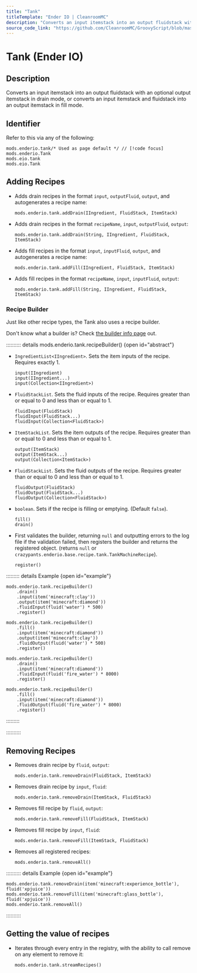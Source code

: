 ```yaml
---
title: "Tank"
titleTemplate: "Ender IO | CleanroomMC"
description: "Converts an input itemstack into an output fluidstack with an optional output itemstack in drain mode, or converts an input itemstack and fluidstack into an output itemstack in fill mode."
source_code_link: "https://github.com/CleanroomMC/GroovyScript/blob/master/src/main/java/com/cleanroommc/groovyscript/compat/mods/enderio/Tank.java"
---
```


# Tank (Ender IO)

## Description

Converts an input itemstack into an output fluidstack with an optional output itemstack in drain mode, or converts an input itemstack and fluidstack into an output itemstack in fill mode.

## Identifier

Refer to this via any of the following:

```groovy:no-line-numbers {1}
mods.enderio.tank/* Used as page default */ // [!code focus]
mods.enderio.Tank
mods.eio.tank
mods.eio.Tank
```


## Adding Recipes

- Adds drain recipes in the format `input`, `outputFluid`, `output`, and autogenerates a recipe name:

    ```groovy:no-line-numbers
    mods.enderio.tank.addDrain(IIngredient, FluidStack, ItemStack)
    ```

- Adds drain recipes in the format `recipeName`, `input`, `outputFluid`, `output`:

    ```groovy:no-line-numbers
    mods.enderio.tank.addDrain(String, IIngredient, FluidStack, ItemStack)
    ```

- Adds fill recipes in the format `input`, `inputFluid`, `output`, and autogenerates a recipe name:

    ```groovy:no-line-numbers
    mods.enderio.tank.addFill(IIngredient, FluidStack, ItemStack)
    ```

- Adds fill recipes in the format `recipeName`, `input`, `inputFluid`, `output`:

    ```groovy:no-line-numbers
    mods.enderio.tank.addFill(String, IIngredient, FluidStack, ItemStack)
    ```


### Recipe Builder

Just like other recipe types, the Tank also uses a recipe builder.

Don't know what a builder is? Check [the builder info page](../../introduction/builder.md) out.

:::::::::: details mods.enderio.tank.recipeBuilder() {open id="abstract"}
- `IngredientList<IIngredient>`. Sets the item inputs of the recipe. Requires exactly 1.

    ```groovy:no-line-numbers
    input(IIngredient)
    input(IIngredient...)
    input(Collection<IIngredient>)
    ```

- `FluidStackList`. Sets the fluid inputs of the recipe. Requires greater than or equal to 0 and less than or equal to 1.

    ```groovy:no-line-numbers
    fluidInput(FluidStack)
    fluidInput(FluidStack...)
    fluidInput(Collection<FluidStack>)
    ```

- `ItemStackList`. Sets the item outputs of the recipe. Requires greater than or equal to 0 and less than or equal to 1.

    ```groovy:no-line-numbers
    output(ItemStack)
    output(ItemStack...)
    output(Collection<ItemStack>)
    ```

- `FluidStackList`. Sets the fluid outputs of the recipe. Requires greater than or equal to 0 and less than or equal to 1.

    ```groovy:no-line-numbers
    fluidOutput(FluidStack)
    fluidOutput(FluidStack...)
    fluidOutput(Collection<FluidStack>)
    ```

- `boolean`. Sets if the recipe is filling or emptying. (Default `false`).

    ```groovy:no-line-numbers
    fill()
    drain()
    ```

- First validates the builder, returning `null` and outputting errors to the log file if the validation failed, then registers the builder and returns the registered object. (returns `null` or `crazypants.enderio.base.recipe.tank.TankMachineRecipe`).

    ```groovy:no-line-numbers
    register()
    ```

::::::::: details Example {open id="example"}
```groovy:no-line-numbers
mods.enderio.tank.recipeBuilder()
    .drain()
    .input(item('minecraft:clay'))
    .output(item('minecraft:diamond'))
    .fluidInput(fluid('water') * 500)
    .register()

mods.enderio.tank.recipeBuilder()
    .fill()
    .input(item('minecraft:diamond'))
    .output(item('minecraft:clay'))
    .fluidOutput(fluid('water') * 500)
    .register()

mods.enderio.tank.recipeBuilder()
    .drain()
    .input(item('minecraft:diamond'))
    .fluidInput(fluid('fire_water') * 8000)
    .register()

mods.enderio.tank.recipeBuilder()
    .fill()
    .input(item('minecraft:diamond'))
    .fluidOutput(fluid('fire_water') * 8000)
    .register()
```

:::::::::

::::::::::

## Removing Recipes

- Removes drain recipe by `fluid`, `output`:

    ```groovy:no-line-numbers
    mods.enderio.tank.removeDrain(FluidStack, ItemStack)
    ```

- Removes drain recipe by `input`, `fluid`:

    ```groovy:no-line-numbers
    mods.enderio.tank.removeDrain(ItemStack, FluidStack)
    ```

- Removes fill recipe by `fluid`, `output`:

    ```groovy:no-line-numbers
    mods.enderio.tank.removeFill(FluidStack, ItemStack)
    ```

- Removes fill recipe by `input`, `fluid`:

    ```groovy:no-line-numbers
    mods.enderio.tank.removeFill(ItemStack, FluidStack)
    ```

- Removes all registered recipes:

    ```groovy:no-line-numbers
    mods.enderio.tank.removeAll()
    ```

:::::::::: details Example {open id="example"}
```groovy:no-line-numbers
mods.enderio.tank.removeDrain(item('minecraft:experience_bottle'), fluid('xpjuice'))
mods.enderio.tank.removeFill(item('minecraft:glass_bottle'), fluid('xpjuice'))
mods.enderio.tank.removeAll()
```

::::::::::

## Getting the value of recipes

- Iterates through every entry in the registry, with the ability to call remove on any element to remove it:

    ```groovy:no-line-numbers
    mods.enderio.tank.streamRecipes()
    ```
